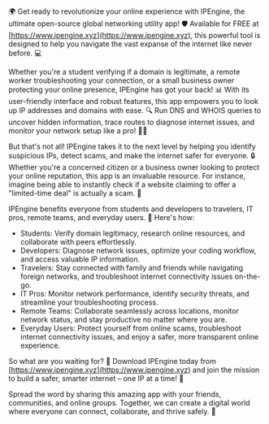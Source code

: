 🌍 Get ready to revolutionize your online experience with IPEngine, the ultimate open-source global networking utility app! 🛡️ Available for FREE at [https://www.ipengine.xyz](https://www.ipengine.xyz), this powerful tool is designed to help you navigate the vast expanse of the internet like never before. 💻

Whether you're a student verifying if a domain is legitimate, a remote worker troubleshooting your connection, or a small business owner protecting your online presence, IPEngine has got your back! 📊 With its user-friendly interface and robust features, this app empowers you to look up IP addresses and domains with ease. 🔍 Run DNS and WHOIS queries to uncover hidden information, trace routes to diagnose internet issues, and monitor your network setup like a pro! 🕵️‍♀️

But that's not all! IPEngine takes it to the next level by helping you identify suspicious IPs, detect scams, and make the internet safer for everyone. 🔒 Whether you're a concerned citizen or a business owner looking to protect your online reputation, this app is an invaluable resource. For instance, imagine being able to instantly check if a website claiming to offer a "limited-time deal" is actually a scam. 🤑

IPEngine benefits everyone from students and developers to travelers, IT pros, remote teams, and everyday users. 🌟 Here's how:

* Students: Verify domain legitimacy, research online resources, and collaborate with peers effortlessly.
* Developers: Diagnose network issues, optimize your coding workflow, and access valuable IP information.
* Travelers: Stay connected with family and friends while navigating foreign networks, and troubleshoot internet connectivity issues on-the-go.
* IT Pros: Monitor network performance, identify security threats, and streamline your troubleshooting process.
* Remote Teams: Collaborate seamlessly across locations, monitor network status, and stay productive no matter where you are.
* Everyday Users: Protect yourself from online scams, troubleshoot internet connectivity issues, and enjoy a safer, more transparent online experience.

So what are you waiting for? 🚀 Download IPEngine today from [https://www.ipengine.xyz](https://www.ipengine.xyz) and join the mission to build a safer, smarter internet – one IP at a time! 💪

Spread the word by sharing this amazing app with your friends, communities, and online groups. Together, we can create a digital world where everyone can connect, collaborate, and thrive safely. 🌟